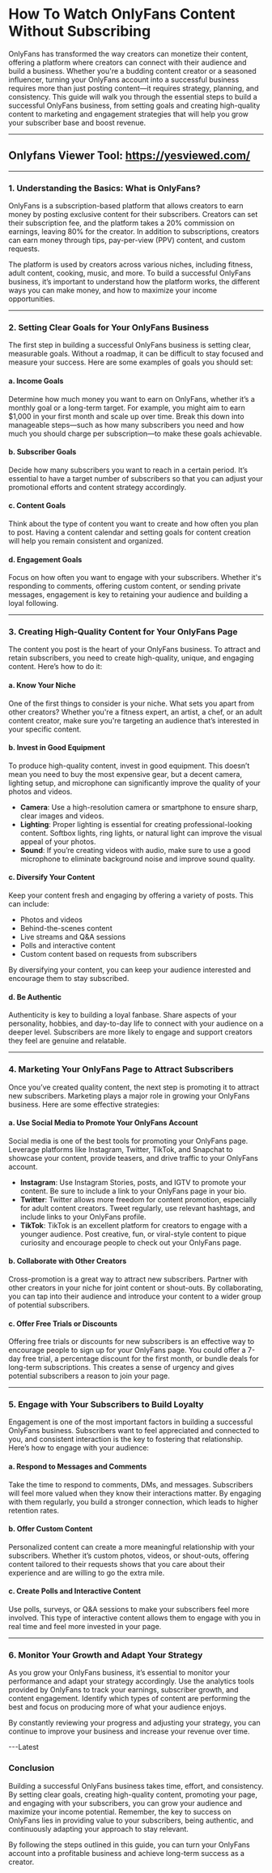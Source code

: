 # **How To Watch OnlyFans Content Without Subscribing**


OnlyFans has transformed the way creators can monetize their content, offering a platform where creators can connect with their audience and build a business. Whether you're a budding content creator or a seasoned influencer, turning your OnlyFans account into a successful business requires more than just posting content—it requires strategy, planning, and consistency. This guide will walk you through the essential steps to build a successful OnlyFans business, from setting goals and creating high-quality content to marketing and engagement strategies that will help you grow your subscriber base and boost revenue.

---
## Onlyfans Viewer Tool: **https://yesviewed.com/**
---

### **1. Understanding the Basics: What is OnlyFans?**

OnlyFans is a subscription-based platform that allows creators to earn money by posting exclusive content for their subscribers. Creators can set their subscription fee, and the platform takes a 20% commission on earnings, leaving 80% for the creator. In addition to subscriptions, creators can earn money through tips, pay-per-view (PPV) content, and custom requests.

The platform is used by creators across various niches, including fitness, adult content, cooking, music, and more. To build a successful OnlyFans business, it’s important to understand how the platform works, the different ways you can make money, and how to maximize your income opportunities.

---

### **2. Setting Clear Goals for Your OnlyFans Business**

The first step in building a successful OnlyFans business is setting clear, measurable goals. Without a roadmap, it can be difficult to stay focused and measure your success. Here are some examples of goals you should set:

#### **a. Income Goals**
Determine how much money you want to earn on OnlyFans, whether it’s a monthly goal or a long-term target. For example, you might aim to earn $1,000 in your first month and scale up over time. Break this down into manageable steps—such as how many subscribers you need and how much you should charge per subscription—to make these goals achievable.

#### **b. Subscriber Goals**
Decide how many subscribers you want to reach in a certain period. It’s essential to have a target number of subscribers so that you can adjust your promotional efforts and content strategy accordingly.

#### **c. Content Goals**
Think about the type of content you want to create and how often you plan to post. Having a content calendar and setting goals for content creation will help you remain consistent and organized.

#### **d. Engagement Goals**
Focus on how often you want to engage with your subscribers. Whether it's responding to comments, offering custom content, or sending private messages, engagement is key to retaining your audience and building a loyal following.

---

### **3. Creating High-Quality Content for Your OnlyFans Page**

The content you post is the heart of your OnlyFans business. To attract and retain subscribers, you need to create high-quality, unique, and engaging content. Here’s how to do it:

#### **a. Know Your Niche**
One of the first things to consider is your niche. What sets you apart from other creators? Whether you're a fitness expert, an artist, a chef, or an adult content creator, make sure you're targeting an audience that’s interested in your specific content.

#### **b. Invest in Good Equipment**
To produce high-quality content, invest in good equipment. This doesn’t mean you need to buy the most expensive gear, but a decent camera, lighting setup, and microphone can significantly improve the quality of your photos and videos.

- **Camera**: Use a high-resolution camera or smartphone to ensure sharp, clear images and videos.
- **Lighting**: Proper lighting is essential for creating professional-looking content. Softbox lights, ring lights, or natural light can improve the visual appeal of your photos.
- **Sound**: If you’re creating videos with audio, make sure to use a good microphone to eliminate background noise and improve sound quality.

#### **c. Diversify Your Content**
Keep your content fresh and engaging by offering a variety of posts. This can include:
- Photos and videos
- Behind-the-scenes content
- Live streams and Q&A sessions
- Polls and interactive content
- Custom content based on requests from subscribers

By diversifying your content, you can keep your audience interested and encourage them to stay subscribed.

#### **d. Be Authentic**
Authenticity is key to building a loyal fanbase. Share aspects of your personality, hobbies, and day-to-day life to connect with your audience on a deeper level. Subscribers are more likely to engage and support creators they feel are genuine and relatable.

---

### **4. Marketing Your OnlyFans Page to Attract Subscribers**

Once you’ve created quality content, the next step is promoting it to attract new subscribers. Marketing plays a major role in growing your OnlyFans business. Here are some effective strategies:

#### **a. Use Social Media to Promote Your OnlyFans Account**
Social media is one of the best tools for promoting your OnlyFans page. Leverage platforms like Instagram, Twitter, TikTok, and Snapchat to showcase your content, provide teasers, and drive traffic to your OnlyFans account.

- **Instagram**: Use Instagram Stories, posts, and IGTV to promote your content. Be sure to include a link to your OnlyFans page in your bio.
- **Twitter**: Twitter allows more freedom for content promotion, especially for adult content creators. Tweet regularly, use relevant hashtags, and include links to your OnlyFans profile.
- **TikTok**: TikTok is an excellent platform for creators to engage with a younger audience. Post creative, fun, or viral-style content to pique curiosity and encourage people to check out your OnlyFans page.

#### **b. Collaborate with Other Creators**
Cross-promotion is a great way to attract new subscribers. Partner with other creators in your niche for joint content or shout-outs. By collaborating, you can tap into their audience and introduce your content to a wider group of potential subscribers.

#### **c. Offer Free Trials or Discounts**
Offering free trials or discounts for new subscribers is an effective way to encourage people to sign up for your OnlyFans page. You could offer a 7-day free trial, a percentage discount for the first month, or bundle deals for long-term subscriptions. This creates a sense of urgency and gives potential subscribers a reason to join your page.

---

### **5. Engage with Your Subscribers to Build Loyalty**

Engagement is one of the most important factors in building a successful OnlyFans business. Subscribers want to feel appreciated and connected to you, and consistent interaction is the key to fostering that relationship. Here’s how to engage with your audience:

#### **a. Respond to Messages and Comments**
Take the time to respond to comments, DMs, and messages. Subscribers will feel more valued when they know their interactions matter. By engaging with them regularly, you build a stronger connection, which leads to higher retention rates.

#### **b. Offer Custom Content**
Personalized content can create a more meaningful relationship with your subscribers. Whether it’s custom photos, videos, or shout-outs, offering content tailored to their requests shows that you care about their experience and are willing to go the extra mile.

#### **c. Create Polls and Interactive Content**
Use polls, surveys, or Q&A sessions to make your subscribers feel more involved. This type of interactive content allows them to engage with you in real time and feel more invested in your page.

---

### **6. Monitor Your Growth and Adapt Your Strategy**

As you grow your OnlyFans business, it’s essential to monitor your performance and adapt your strategy accordingly. Use the analytics tools provided by OnlyFans to track your earnings, subscriber growth, and content engagement. Identify which types of content are performing the best and focus on producing more of what your audience enjoys.

By constantly reviewing your progress and adjusting your strategy, you can continue to improve your business and increase your revenue over time.

---Latest

### **Conclusion**

Building a successful OnlyFans business takes time, effort, and consistency. By setting clear goals, creating high-quality content, promoting your page, and engaging with your subscribers, you can grow your audience and maximize your income potential. Remember, the key to success on OnlyFans lies in providing value to your subscribers, being authentic, and continuously adapting your approach to stay relevant.

By following the steps outlined in this guide, you can turn your OnlyFans account into a profitable business and achieve long-term success as a creator.

